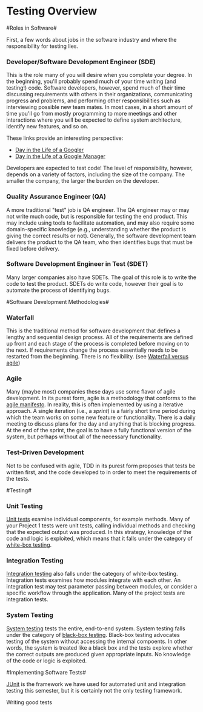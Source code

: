 Testing Overview
================

#Roles in Software#

First, a few words about jobs in the software industry and where the responsibility for testing lies.

### Developer/Software Development Engineer (SDE)
This is the role many of you will desire when you complete your degree. In the beginning, you'll probably spend much of your time writing (and testing!) code. Software developers, however, spend much of their time discussing requirements with others in their organizations, communicating progress and problems, and performing other responsibilities such as interviewing possible new team mates. In most cases, in a short amount of time you'll go from mostly programming to more meetings and other interactions where you will be expected to define system architecture, identify new features, and so on. 

These links provide an interesting perspective:

- [Day in the Life of a Googler](http://matt-welsh.blogspot.com/2010/12/day-in-life-of-googler.html)
- [Day in the Life of a Google Manager](http://matt-welsh.blogspot.com/2015/01/day-in-life-of-google-manager.html)

Developers are expected to test code! The level of responsibility, however, depends on a variety of factors, including the size of the company. The smaller the company, the larger the burden on the developer.

### Quality Assurance Engineer (QA)

A more traditional "test" job is QA engineer. The QA engineer may or may not write much code, but is responsible for testing the end product. This may include using tools to facilitate automation, and may also require some domain-specific knowledge (e.g., understanding whether the product is giving the correct results or not). Generally, the software development team delivers the product to the QA team, who then identifies bugs that must be fixed before delivery.

### Software Development Engineer in Test (SDET)

Many larger companies also have SDETs. The goal of this role is to write the code to test the product. SDETs do write code, however their goal is to automate the process of identifying bugs.

#Software Development Methodologies#

### Waterfall

This is the traditional method for software development that defines a lengthy and sequential design process. All of the requirements are defined up front and each stage of the process is completed before moving on to the next. If requirements change the process essentially needs to be restarted from the beginning. There is no flexibility. (see [Waterfall versus agile](https://www.atlassian.com/agile/program))

### Agile

Many (maybe most) companies these days use some flavor of agile development. In its purest form, agile is a methodology that conforms to the [agile manifesto](http://agilemanifesto.org/). In reality, this is often implemented by using a iterative approach. A single iteration (i.e., a *sprint*) is a fairly short time period during which the team works on some new feature or functionality. There is a daily meeting to discuss plans for the day and anything that is blocking progress.  At the end of the sprint, the goal is to have a fully functional version of the system, but perhaps without all of the necessary functionality.  


### Test-Driven Development

Not to be confused with agile, TDD in its purest form proposes that tests be written first, and the code developed to in order to meet the requirements of the tests. 

#Testing#

### Unit Testing

[Unit tests](http://en.wikipedia.org/wiki/Unit_testing) examine individual components, for example methods. Many of your Project 1 tests were unit tests, calling individual methods and checking that the expected output was produced. In this strategy, knowledge of the code and logic is exploited, which means that it falls under the category of [white-box testing](http://en.wikipedia.org/wiki/White-box_testing).

### Integration Testing

[Integration testing](http://en.wikipedia.org/wiki/Integration_testing) also falls under the category of white-box testing. Integration tests examines how modules integrate with each other. An integration test may test parameter passing between modules, or consider a specific workflow through the application. Many of the project tests are integration tests.

### System Testing

[System testing](http://en.wikipedia.org/wiki/System_testing) tests the entire, end-to-end system. System testing falls under the category of [black-box testing](http://en.wikipedia.org/wiki/Black-box_testing). Black-box testing advocates testing of the system without accessing the internal compoents. In other words, the system is treated like a black box and the tests explore whether the correct outputs are produced given appropriate inputs. No knowledge of the code or logic is exploited.

#Implementing Software Tests#

[JUnit](http://junit.org/) is the framework we have used for automated unit and integration testing this semester, but it is certainly not the only testing framework.



Writing good tests



